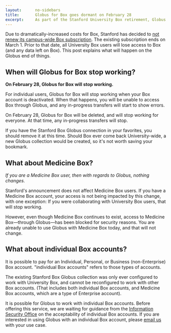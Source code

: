 ```yaml
---
layout:      no-sidebars
title:       Globus for Box goes dormant on February 28
excerpt:     As part of the Stanford University Box retirement, Globus for Box will be shut down at the end of February.
---
```


Due to dramatically-increased costs for Box, Stanford has decided to [not renew
its campus-wide Box
subscription](https://uit.stanford.edu/news/final-farewell-and-faqs-stanford-university-box-service-ends-feb-28).
The existing subscription ends on March 1.  Prior to that date, all University
Box users will lose access to Box (and any data left on Box).  This post
explains what will happen on the Globus end of things.

## When will Globus for Box stop working?

**On February 28, Globus for Box will stop working.**

For individual users, Globus for Box will stop working when your Box account is
deactivated.  When that happens, you will be unable to access Box through
Globus, and any in-progress transfers will start to show errors.

On February 28, Globus for Box will be deleted, and will stop working for
everyone.  At that time, any in-progress transfers will stop.

If you have the Stanford Box Globus connection in your favorites, you should
remove it at this time.  Should Box ever come back University-wide, a new
Globus collection would be created, so it's not worth saving your bookmark.

## What about Medicine Box?

*If you are a Medicine Box user, then with regards to Globus, nothing changes.*

Stanford's announcement does not affect Medicine Box users.  If you have a
Medicine Box account, your access is not being impacted by this change, with
one exception: If you were collaborating with University Box users, that will
stop working.

However, even though Medicine Box continues to exist, access to Medicine
Box—through Globus—has been blocked for security reasons.  You are already
unable to use Globus with Medicine Box today, and that will not change.

## What about individual Box accounts?

It is possible to pay for an Individual, Personal, or Business (non-Enterprise)
Box account.  "individual Box accounts" refers to those types of accounts.

The existing Stanford Box Globus collection was only ever configured to work
with University Box, and cannot be reconfigured to work with other Box
accounts.  (That includes both individual Box accounts, and Medicine Box
accounts, which are a type of Enterprise account).

It is possible for Globus to work with individual Box accounts.  Before
offering this service, we are waiting for guidance from the [Information
Security Office](http://uit.stanford.edu/security/) on the acceptability of
individual Box accounts.  If you are interested in using Globus with an
individual Box account, please [email
us](mailto:srcc-support@stanford.edu?subject=Globus%20with%20an%20individual%20Box%20account)
with your use case.
